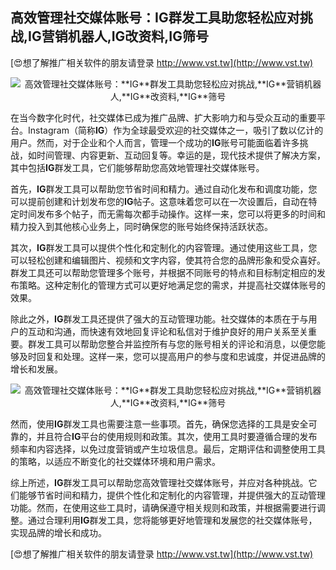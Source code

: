## **高效管理社交媒体账号：**IG**群发工具助您轻松应对挑战,**IG**营销机器人,**IG**改资料,**IG**筛号**

[😍想了解推广相关软件的朋友请登录 http://www.vst.tw](http://www.vst.tw)

 <center><img src="https://vst.tw/MP4/tuiguang/png/7.png" alt="高效管理社交媒体账号：**IG**群发工具助您轻松应对挑战,**IG**营销机器人,**IG**改资料,**IG**筛号"></center>

在当今数字化时代，社交媒体已成为推广品牌、扩大影响力和与受众互动的重要平台。Instagram（简称**IG**）作为全球最受欢迎的社交媒体之一，吸引了数以亿计的用户。然而，对于企业和个人而言，管理一个成功的**IG**账号可能面临着许多挑战，如时间管理、内容更新、互动回复等。幸运的是，现代技术提供了解决方案，其中包括**IG**群发工具，它们能够帮助您高效地管理社交媒体账号。

首先，**IG**群发工具可以帮助您节省时间和精力。通过自动化发布和调度功能，您可以提前创建和计划发布您的**IG**帖子。这意味着您可以在一次设置后，自动在特定时间发布多个帖子，而无需每次都手动操作。这样一来，您可以将更多的时间和精力投入到其他核心业务上，同时确保您的账号始终保持活跃状态。

其次，**IG**群发工具可以提供个性化和定制化的内容管理。通过使用这些工具，您可以轻松创建和编辑图片、视频和文字内容，使其符合您的品牌形象和受众喜好。群发工具还可以帮助您管理多个账号，并根据不同账号的特点和目标制定相应的发布策略。这种定制化的管理方式可以更好地满足您的需求，并提高社交媒体账号的效果。

除此之外，**IG**群发工具还提供了强大的互动管理功能。社交媒体的本质在于与用户的互动和沟通，而快速有效地回复评论和私信对于维护良好的用户关系至关重要。群发工具可以帮助您整合并监控所有与您的账号相关的评论和消息，以便您能够及时回复和处理。这样一来，您可以提高用户的参与度和忠诚度，并促进品牌的增长和发展。

 <center><img src="https://vst.tw/MP4/tuiguang/png/1.png" alt="高效管理社交媒体账号：**IG**群发工具助您轻松应对挑战,**IG**营销机器人,**IG**改资料,**IG**筛号"></center>

然而，使用**IG**群发工具也需要注意一些事项。首先，确保您选择的工具是安全可靠的，并且符合**IG**平台的使用规则和政策。其次，使用工具时要遵循合理的发布频率和内容选择，以免过度营销或产生垃圾信息。最后，定期评估和调整使用工具的策略，以适应不断变化的社交媒体环境和用户需求。

综上所述，**IG**群发工具可以帮助您高效管理社交媒体账号，并应对各种挑战。它们能够节省时间和精力，提供个性化和定制化的内容管理，并提供强大的互动管理功能。然而，在使用这些工具时，请确保遵守相关规则和政策，并根据需要进行调整。通过合理利用**IG**群发工具，您将能够更好地管理和发展您的社交媒体账号，实现品牌的增长和成功。

[😍想了解推广相关软件的朋友请登录 http://www.vst.tw](http://www.vst.tw)



